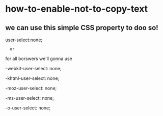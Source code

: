 # how-to-enable-not-to-copy-text
## we can use this simple CSS property to doo so!

user-select:none;


      or
      
      
for all borswers we'll gonna use 


-webkit-user-select: none;

-khtml-user-select: none;

-moz-user-select: none;

-ms-user-select: none;

-o-user-select: none;



